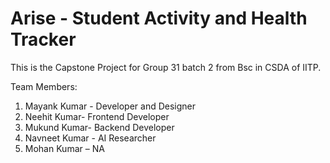 # Arise - Student Activity and Health Tracker
This is the Capstone Project for Group 31 batch 2 from Bsc in CSDA of IITP.

Team Members:
1. Mayank Kumar - Developer and Designer
2. Neehit Kumar- Frontend Developer 
3. Mukund Kumar- Backend Developer 
4. Navneet Kumar - AI Researcher 
5. Mohan Kumar – NA 

